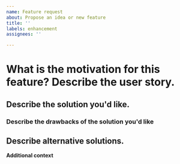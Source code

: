 ```yaml
---
name: Feature request
about: Propose an idea or new feature
title: ''
labels: enhancement
assignees: ''

---
```


# What is the motivation for this feature? Describe the user story.
<!--
For example:
- As a developer, I often want to [...], but I'm always frustrated when [...]
- Discord has recently released [...]
- A useful feature to add would be [...]
-->

## Describe the solution you'd like.
<!-- A clear and specific description of what you want to happen. -->

### Describe the drawbacks of the solution you'd like
<!--
A clear and specific description of problems your solution could cause.
For example:
- How maintainable is it?
- Is it future-proof?
- Will it make the package harder to use?
-->

## Describe alternative solutions.
<!-- A clear and specific description of any alternative solutions or features that would solve the same problem. -->

**Additional context**
<!-- Any other context, including screenshots, that could help describe your feature request -->
